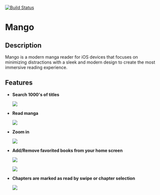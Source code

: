 [![Build Status](https://travis-ci.com/blakerharrison/Mango-Social-Manga-.svg?branch=Refactoring)](https://travis-ci.com/blakerharrison/Mango-Social-Manga-)

# Mango

## Description

Mango is a modern manga reader for iOS devices that focuses on minimizing distractions with a sleek and modern design to create the most immersive reading experience.

## Features

* **Search 1000's of titles**

  ![](https://media.giphy.com/media/88hQpEhVpZh2LAjnBS/giphy.gif)

* **Read manga**

  ![](https://media.giphy.com/media/7zGIF7GTOtcJHJmj4n/giphy.gif)

* **Zoom in**

  ![](https://media.giphy.com/media/5z9ISjpOXdmVyEa7Fb/giphy.gif)

* **Add/Remove favorited books from your home screen**

  ![](https://media.giphy.com/media/yNsRveQF6wNJL0fRR4/giphy.gif)
  
  ![](https://media.giphy.com/media/kigxjBhOUGeP2i6bJS/giphy.gif)
  
* **Chapters are marked as read by swipe or chapter selection**

  ![](https://media.giphy.com/media/ckTuwncpk0Uqh2spya/giphy.gif)
